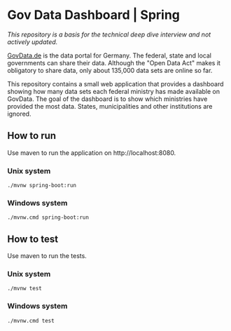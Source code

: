 # Gov Data Dashboard | Spring

_This repository is a basis for the technical deep dive interview and not actively updated._

[GovData.de](https://www.govdata.de/) is the data portal for Germany. The federal, state and local governments can share their data. Although the "Open Data Act" makes it obligatory to share data, only about 135,000 data sets are online so far.

This repository contains a small web application that provides a dashboard showing how many data sets each federal ministry has made available on GovData. The goal of the dashboard is to show which ministries have provided the most data. States, municipalities and other institutions are ignored.

## How to run

Use maven to run the application on http://localhost:8080.

### Unix system

```
./mvnw spring-boot:run
```

### Windows system

```
./mvnw.cmd spring-boot:run
```

## How to test

Use maven to run the tests.

### Unix system

```
./mvnw test
```

### Windows system

```
./mvnw.cmd test
```
